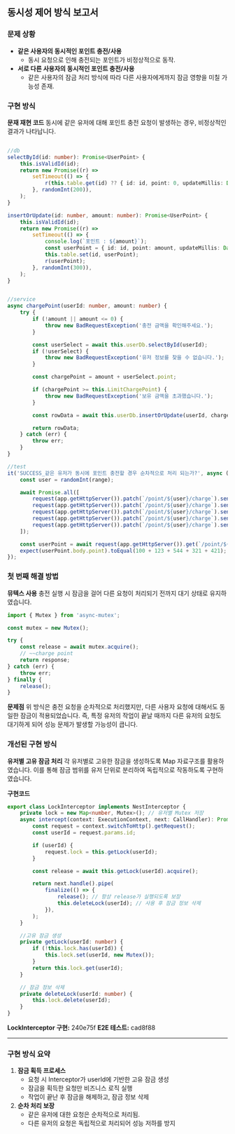 ## 동시성 제어 방식 보고서

### 문제 상황

- **같은 사용자의 동시적인 포인트 충전/사용**
    - 동시 요청으로 인해 충전되는 포인트가 비정상적으로 동작.
- **서로 다른 사용자의 동시적인 포인트 충전/사용**
    - 같은 사용자의 잠금 처리 방식에 따라 다른 사용자에게까지 잠금 영향을 미칠 가능성 존재.

### 구현 방식

**문재 재현 코드**
동시에 같은 유저에 대해 포인트 충전 요청이 발생하는 경우, 비정상적인 결과가 나타납니다.

```typescript

//db
selectById(id: number): Promise<UserPoint> {
    this.isValidId(id);
    return new Promise((r) =>
        setTimeout(() => {
            r(this.table.get(id) ?? { id: id, point: 0, updateMillis: Date.now() });
        }, randomInt(200)),
    );
}

insertOrUpdate(id: number, amount: number): Promise<UserPoint> {
    this.isValidId(id);
    return new Promise((r) =>
        setTimeout(() => {
            console.log(`포인트 : ${amount}`);
            const userPoint = { id: id, point: amount, updateMillis: Date.now() };
            this.table.set(id, userPoint);
            r(userPoint);
        }, randomInt(300)),
    );
}


//service
async chargePoint(userId: number, amount: number) {
    try {
        if (!amount || amount <= 0) {
            throw new BadRequestException('충전 금액을 확인해주세요.');
        }

        const userSelect = await this.userDb.selectById(userId);
        if (!userSelect) {
            throw new BadRequestException('유저 정보를 찾을 수 없습니다.');
        }

        const chargePoint = amount + userSelect.point;

        if (chargePoint >= this.LimitChargePoint) {
            throw new BadRequestException('보유 금액을 초과했습니다.');
        }

        const rowData = await this.userDb.insertOrUpdate(userId, chargePoint);

        return rowData;
    } catch (err) {
        throw err;
    }
}

//test
it('SUCCESS_같은 유저가 동시에 포인트 충전할 경우 순차적으로 처리 되는가?', async () => {
    const user = randomInt(range);

    await Promise.all([
        request(app.getHttpServer()).patch(`/point/${user}/charge`).send({ amount: 100 }),
        request(app.getHttpServer()).patch(`/point/${user}/charge`).send({ amount: 123 }),
        request(app.getHttpServer()).patch(`/point/${user}/charge`).send({ amount: 544 }),
        request(app.getHttpServer()).patch(`/point/${user}/charge`).send({ amount: 321 }),
        request(app.getHttpServer()).patch(`/point/${user}/charge`).send({ amount: 421 }),
    ]);

    const userPoint = await request(app.getHttpServer()).get(`/point/${user}`);
    expect(userPoint.body.point).toEqual(100 + 123 + 544 + 321 + 421); // FAIL
});
```

### 첫 번째 해결 방법

**뮤텍스 사용**
충전 실행 시 잠금을 걸어 다른 요청이 처리되기 전까지 대기 상태로 유지하였습니다.

```typescript
import { Mutex } from 'async-mutex';

const mutex = new Mutex();

try {
    const release = await mutex.acquire();
    // ~~charge point
    return response;
} catch (err) {
    throw err;
} finally {
    release();
}
```

**문제점**
위 방식은 충전 요청을 순차적으로 처리했지만, 다른 사용자 요청에 대해서도 동일한 잠금이 적용되었습니다.
즉, 특정 유저의 작업이 끝날 때까지 다른 유저의 요청도 대기하게 되어 성능 문제가 발생할 가능성이 큽니다.

### 개선된 구현 방식

**유저별 고유 잠금 처리**
각 유저별로 고유한 잠금을 생성하도록 Map 자료구조를 활용하였습니다.
이를 통해 잠금 범위를 유저 단위로 분리하여 독립적으로 작동하도록 구현하였습니다.

**구현코드**

```typescript
export class LockInterceptor implements NestInterceptor {
    private lock = new Map<number, Mutex>(); // 유저별 Mutex 저장
    async intercept(context: ExecutionContext, next: CallHandler): Promise<Observable<any>> {
        const request = context.switchToHttp().getRequest();
        const userId = request.params.id;

        if (userId) {
            request.lock = this.getLock(userId);
        }

        const release = await this.getLock(userId).acquire();

        return next.handle().pipe(
            finalize(() => {
                release(); // 항상 release가 실행되도록 보장
                this.deleteLock(userId); // 사용 후 잠금 정보 삭제
            }),
        );
    }

    //고유 잠금 생성
    private getLock(userId: number) {
        if (!this.lock.has(userId)) {
            this.lock.set(userId, new Mutex());
        }
        return this.lock.get(userId);
    }

    // 잠금 정보 삭제
    private deleteLock(userId: number) {
        this.lock.delete(userId);
    }
}
```

**LockInterceptor 구현:** 240e75f
**E2E 테스트:** cad8f88

---

### 구현 방식 요약

1. **잠금 획득 프로세스**
    - 요청 시 Interceptor가 userId에 기반한 고유 잠금 생성
    - 잠금을 획득한 요청만 비즈니스 로직 실행
    - 작업이 끝난 후 잠금을 해제하고, 잠금 정보 삭제
2. **순차 처리 보장**
    - 같은 유저에 대한 요청은 순차적으로 처리됨.
    - 다른 유저의 요청은 독립적으로 처리되어 성능 저하를 방지
